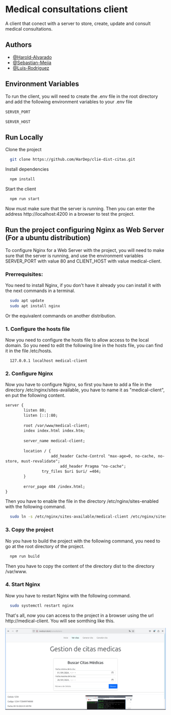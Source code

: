 
# Medical consultations client

A client that conect with a server to store, create, update and consult medical consultations.


## Authors

- [@Harold-Alvarado](https://github.com/HarDep)
- [@Sebastian-Mejia](https://github.com/Sebasmejia123)
- [@Luis-Rodriguez](https://github.com/luismiguel44)


## Environment Variables

To run the client, you will need to create the .env file in the root directory and add the following environment variables to your .env file

`SERVER_PORT`

`SERVER_HOST`


## Run Locally

Clone the project

```bash
  git clone https://github.com/HarDep/clie-dist-citas.git
```

Install dependencies

```bash
  npm install
```

Start the client

```bash
  npm run start
```
Now must make sure that the server is running. Then you can enter the address http://localhost:4200 in a browser to test the project.


## Run the project configuring Nginx as Web Server (For a ubuntu distribution)

To configure Nginx for a Web Server with the project, you will need to make sure that the server is running, and use the environment variables SERVER_PORT with value 80 and CLIENT_HOST with value medical-client.

### Prerrequisites:

You need to install Nginx, if you don't have it already you can install it with the next commands in a terminal.

```bash
  sudo apt update
  sudo apt install nginx
```

Or the equivalent commands on another distribution.

### 1. Configure the hosts file

Now you need to configure the hosts file to allow access to the local domain. So you need to edit the following line in the hosts file, you can find it in the file /etc/hosts.

```
  127.0.0.1 localhost medical-client
```

### 2. Configure Nginx

Now you have to configure Nginx, so first you have to add a file in the directory /etc/nginx/sites-available, you have to name it as "medical-client", en put the following content.

```
server {
        listen 80;
        listen [::]:80;

        root /var/www/medical-client;
        index index.html index.htm;

        server_name medical-client;

        location / {
        		    add_header Cache-Control "max-age=0, no-cache, no-store, must-revalidate";
				        add_header Pragma "no-cache";
                try_files $uri $uri/ =404;
        }

        error_page 404 /index.html;
}
```
Then you have to enable the file in the directory /etc/nginx/sites-enabled with the following command.

```bash
  sudo ln -s /etc/nginx/sites-available/medical-client /etc/nginx/sites-enabled/
```

### 3. Copy the project

No you have to build the project with the following command, you need to go at the root directory of the project.

```bash
  npm run build
```
Then you have to copy the content of the directory dist to the directory /var/www.


### 4. Start Nginx

Now you have to restart Nginx with the following command.

```bash
  sudo systemctl restart nginx
```
That's all, now you can access to the project in a browser using the url http://medical-client. You will see somthing like this.

![nginx](./public/nginx-server.jpeg)